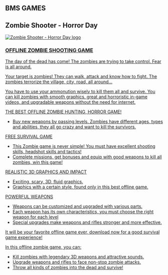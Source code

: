 ## BMS GAMES


<h2>Zombie Shooter - Horror Day</h2>


<a href="https://play.google.com/store/apps/details?id=com.bmsgames.Zombiehunter"><img src="https://play-lh.googleusercontent.com/5Sww4v5BmfACfz7bZ_bCAH8MtnHNxDsYC_IkULM25YJaFMmxalBRkC4LkHaxfJKuP5w=s180-rw" alt="Zombie Shooter - Horror Day logo">

<h3>OFFLINE ZOMBIE SHOOTING GAME</h3>


<p>The day of the dead has come! The zombies are trying to take control. Fear is all around.</p>
<p>Your target is zombies! They can walk, attack and know how to fight. The zombies terrorize the village, city, road, all around… </p>
<p>You have to use your ammonution wisely to kill them all and survive. You can kill zombies with smooth graphics, great and horroristic in-game videos, and upgradable weapons without the need for internet.</p>

THE BEST OFFLINE ZOMBIE HUNTING, HORROR GAME!
- Buy new weapons by passing levels.
Zombies have different ages, types and abilities, they all go crazy and want to kill the survivors.

FREE SURVIVAL GAME
- This Zombie game is never simple! You must have excellent shooting skills, headshot skills and tactics!
- Complete missions, get bonuses and equip with good weapons to kill all zombies, win this game!

REALISTIC 3D GRAPHICS AND IMPACT
- Exciting, scary, 3D, fluid graphics.
- Graphics with a certain style, found only in this best offline game.

POWERFUL WEAPONS
- Weapons can be customized and upgraded with various parts.
- Each weapon has its own characteristics, you must choose the right weapon for each level
- Special upgrades make weapons and rifles stronger and more effective.


It will be your favorite offline game ever, download now for a good survival game experience!

In this offline zombie game, you can:
- Kill zombies with legendary 3D weapons and attractive sounds.
- Upgrade weapons and rifles to face non-stop zombie attacks.
- Throw all kinds of zombies into the dead and survive!

